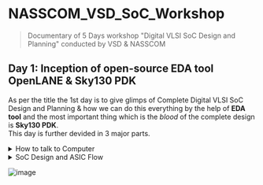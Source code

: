 # NASSCOM_VSD_SoC_Workshop
> Documentary of 5 Days workshop "Digital VLSI SoC Design and Planning" conducted by VSD &amp; NASSCOM

## Day 1: Inception of open-source EDA tool OpenLANE & Sky130 PDK  
   As per the title the 1st day is to give glimps of Complete Digital VLSI SoC Design and Planning & how we can do this everything by the help of **EDA tool** and the most important thing which is the *blood* of the complete design is **Sky130 PDK**.  
   This day is further devided in 3 major parts.  
<details>
 <summary>
   How to talk to Computer </summary>  

- As we know that the widely known digital electronic system is our **computer**. Which is working based on **0's &amp; 1's** (AKA Machine/Binary Language). Any computer system contains **Hardware &amp; Software**. If we look computer interms of software point of view, we can get to know about different types of applications such as MS Office, Paint, Notepad ETC. As we know that computer is working only based on 0's &amp; 1's. And most softwares or applications are in the form of humanly readable language. To convert the humanly readable language to machine language, Below is the Basic Flow which Illustrate How Computer Talks with Hardware.

![image](https://github.com/ShahHarsh2711/NASSCOM_VSD_SoC/assets/100216184/fee221b5-264b-4577-9ea9-baa3e8f8410c)

  It requires "System software" which contains OS, Compiler & Assembler. Where OS provides efficient environment to compiler & Assembler to talk to the hardware. First of all, the application which is nothing but a task that we want to perform through the computer is written in Higher level languages such as C,C++. And then it is passing through the compiler, which produces **.exe file** (in case of Windows OS). **.exe file** contains the instruction which is understand by the assembler. This sets of instructions are in the form of assembly language. After passing through the assembler, the instructions are converted into the form of 0's & 1's.

  Let's take the example of timer application.  
  ![image](https://github.com/ShahHarsh2711/NASSCOM_VSD_SoC/assets/100216184/86cfc996-ec8f-4e86-a2d4-681cefaad441)  
  In above image, timer application is written in C language and that code is converted into the set of instruction through compiler. At last that sets of instruction is process into the hardware by passing through the assembler. Here, we are considering chip as a hardware.

  If we try to dive little bit deeper into the system software, their is an abstract interface is exist. Which make the job of OS, easy. That is known as Instruction Set Architecture or 'architecture' of computer. Better the interface, better the performance.  
![image](https://github.com/ShahHarsh2711/NASSCOM_VSD_SoC/assets/100216184/cef1ab85-4e15-4ecf-a9c5-94325d6a9ee0)  

  That's where the first step of ASIC flow start, that is "Specification". That's where the role of architecture engineer come into the picture. The job of the architecture engineer is to create interface based on specification. And based on interface, the RTL code is written by using HDL language.
  Below Image is Illustrate the overview of complete ASIC design which is devided in 3 parts.  
![image](https://github.com/ShahHarsh2711/NASSCOM_VSD_SoC/assets/100216184/5aa840a2-efb3-4b6e-adc1-f6b9995c5ed2)
![image](https://github.com/ShahHarsh2711/NASSCOM_VSD_SoC/assets/100216184/2838b479-4c2f-434c-ba08-6b4d98c59cf2)

</details>  
<details>
 <summary>
   SoC Design and ASIC Flow </summary>  

- As we seen earlier the overview of the ASIC design, the first part is RISC-V Instructions Set Architeture. Before explaining what is RISC-V? Let's we understand why RISC-V? and Where it is used in Real life?
- Let's we see the computer interms of hardware point of view. Below is the image of Arduino Leonardo Board. The funtionality of computer and arduino is quite similar, So Let's dig into the hardware and try to understand the importante role of RISC-V Architecture.
![image](https://github.com/ShahHarsh2711/NASSCOM_VSD_SoC/assets/100216184/93a26894-e9de-4554-b58c-87c2e8f8835d)
- As we can see that, their are so many tiny electronics components are soldered on the PCB Board such as MicroUSB Port, 5mm Powersupply port, Push button, LEDs, Diodes, Capacitors, Jumpers, Transistors and most importante component which is hoghlited by yellow ring is Integrated Chip (AKA IC/Microcontroller). And this complete PCB Board is developed based on below given overview of the schematic. So let's dig one step deep into the hardware  
![image](https://github.com/ShahHarsh2711/NASSCOM_VSD_SoC/assets/100216184/909bf4e1-7449-4773-8889-1428c9c1bea8)
- As we can see that, Processor/SoC is the center of the all componets which communicationg with Processor. Which is nothing but highlited part of the hardware/PCB Board. That's what the end result/product that VLSI Industry are producing. That's where the complete VLSI ecosystem are build to produce that IC.
- So, Let's try to see and understand the IC.  

![image](https://github.com/ShahHarsh2711/NASSCOM_VSD_SoC/assets/100216184/b5a5646e-f1f8-4197-a755-51e2b9817e25)  
- Above image is the represent the outer package with it's size and type of the IC.
- **QFN-48** is the type of IC Package and **7mm X 7mm** is the size of IC.
- That's where the role of Physical deign engineer(floorplan) come into the picture, whoh desides the type of package and size of the die.
- Around the IC, the Input &amp; Output pins are their.
- But, Inside the package the chip/die is placed in the center of the package and the connection of I/O Pins of IC with Internal pins of chip/Die is shown in below image.
![image](https://github.com/ShahHarsh2711/NASSCOM_VSD_SoC/assets/100216184/8d021aa6-86cd-475e-ba69-b7ea4c211714)
- Let's dig one step more into the deep. We can see as below image, which represence the internal structure of chip/Die.
![image](https://github.com/ShahHarsh2711/NASSCOM_VSD_SoC/assets/100216184/7c22962a-9fb4-427a-8dde-090206076aef)
- As we can see that, their are majorly 3 types of area is exist on the chip
  - **Die**:
  - **Pads**:
  - **Core**:
    - In the core area all standard cells, macros and IP's are placed. The given below image illustrate that.
  
![image](https://github.com/ShahHarsh2711/NASSCOM_VSD_SoC/assets/100216184/72b6351a-e529-4564-904f-a31d9e0be754)
 - **Foundary IP's**:
 - **Macros**:
 - The basic process of creating macros or IP's are starting from specification to the layout of the module followed by RTL code, which is written in HDL Language.
 - The below given image shows the basic overview of the ASIC process.
![image](https://github.com/ShahHarsh2711/NASSCOM_VSD_SoC/assets/100216184/98dbcf64-2776-4e18-a53c-21c8b029f926)  
</details>  

![image](https://github.com/ShahHarsh2711/NASSCOM_VSD_SoC/assets/100216184/b5161ad3-6541-4ec9-8f47-afd1003c0e9c)



